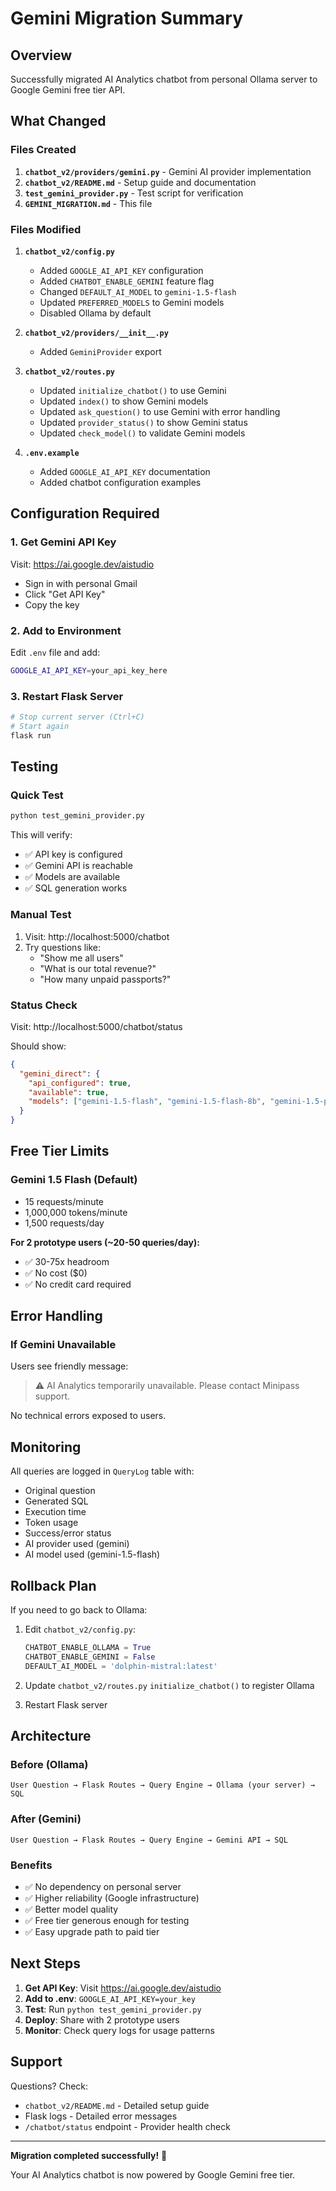 # Gemini Migration Summary

## Overview
Successfully migrated AI Analytics chatbot from personal Ollama server to Google Gemini free tier API.

## What Changed

### Files Created
1. **`chatbot_v2/providers/gemini.py`** - Gemini AI provider implementation
2. **`chatbot_v2/README.md`** - Setup guide and documentation
3. **`test_gemini_provider.py`** - Test script for verification
4. **`GEMINI_MIGRATION.md`** - This file

### Files Modified
1. **`chatbot_v2/config.py`**
   - Added `GOOGLE_AI_API_KEY` configuration
   - Added `CHATBOT_ENABLE_GEMINI` feature flag
   - Changed `DEFAULT_AI_MODEL` to `gemini-1.5-flash`
   - Updated `PREFERRED_MODELS` to Gemini models
   - Disabled Ollama by default

2. **`chatbot_v2/providers/__init__.py`**
   - Added `GeminiProvider` export

3. **`chatbot_v2/routes.py`**
   - Updated `initialize_chatbot()` to use Gemini
   - Updated `index()` to show Gemini models
   - Updated `ask_question()` to use Gemini with error handling
   - Updated `provider_status()` to show Gemini status
   - Updated `check_model()` to validate Gemini models

4. **`.env.example`**
   - Added `GOOGLE_AI_API_KEY` documentation
   - Added chatbot configuration examples

## Configuration Required

### 1. Get Gemini API Key
Visit: https://ai.google.dev/aistudio
- Sign in with personal Gmail
- Click "Get API Key"
- Copy the key

### 2. Add to Environment
Edit `.env` file and add:
```bash
GOOGLE_AI_API_KEY=your_api_key_here
```

### 3. Restart Flask Server
```bash
# Stop current server (Ctrl+C)
# Start again
flask run
```

## Testing

### Quick Test
```bash
python test_gemini_provider.py
```

This will verify:
- ✅ API key is configured
- ✅ Gemini API is reachable
- ✅ Models are available
- ✅ SQL generation works

### Manual Test
1. Visit: http://localhost:5000/chatbot
2. Try questions like:
   - "Show me all users"
   - "What is our total revenue?"
   - "How many unpaid passports?"

### Status Check
Visit: http://localhost:5000/chatbot/status

Should show:
```json
{
  "gemini_direct": {
    "api_configured": true,
    "available": true,
    "models": ["gemini-1.5-flash", "gemini-1.5-flash-8b", "gemini-1.5-pro"]
  }
}
```

## Free Tier Limits

### Gemini 1.5 Flash (Default)
- 15 requests/minute
- 1,000,000 tokens/minute
- 1,500 requests/day

**For 2 prototype users (~20-50 queries/day):**
- ✅ 30-75x headroom
- ✅ No cost ($0)
- ✅ No credit card required

## Error Handling

### If Gemini Unavailable
Users see friendly message:
> ⚠️ AI Analytics temporarily unavailable. Please contact Minipass support.

No technical errors exposed to users.

## Monitoring

All queries are logged in `QueryLog` table with:
- Original question
- Generated SQL
- Execution time
- Token usage
- Success/error status
- AI provider used (gemini)
- AI model used (gemini-1.5-flash)

## Rollback Plan

If you need to go back to Ollama:

1. Edit `chatbot_v2/config.py`:
   ```python
   CHATBOT_ENABLE_OLLAMA = True
   CHATBOT_ENABLE_GEMINI = False
   DEFAULT_AI_MODEL = 'dolphin-mistral:latest'
   ```

2. Update `chatbot_v2/routes.py` `initialize_chatbot()` to register Ollama

3. Restart Flask server

## Architecture

### Before (Ollama)
```
User Question → Flask Routes → Query Engine → Ollama (your server) → SQL
```

### After (Gemini)
```
User Question → Flask Routes → Query Engine → Gemini API → SQL
```

### Benefits
- ✅ No dependency on personal server
- ✅ Higher reliability (Google infrastructure)
- ✅ Better model quality
- ✅ Free tier generous enough for testing
- ✅ Easy upgrade path to paid tier

## Next Steps

1. **Get API Key**: Visit https://ai.google.dev/aistudio
2. **Add to .env**: `GOOGLE_AI_API_KEY=your_key`
3. **Test**: Run `python test_gemini_provider.py`
4. **Deploy**: Share with 2 prototype users
5. **Monitor**: Check query logs for usage patterns

## Support

Questions? Check:
- `chatbot_v2/README.md` - Detailed setup guide
- Flask logs - Detailed error messages
- `/chatbot/status` endpoint - Provider health check

---

**Migration completed successfully!** 🎉

Your AI Analytics chatbot is now powered by Google Gemini free tier.
